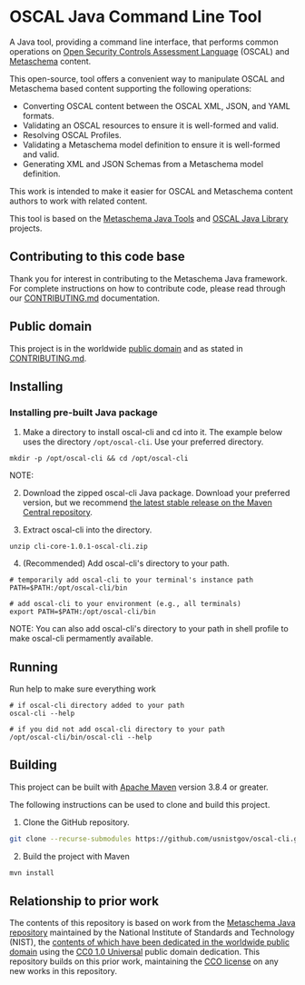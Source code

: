 # OSCAL Java Command Line Tool

A Java tool, providing a command line interface, that performs common operations on [Open Security Controls Assessment Language](https://pages.nist.gov/OSCAL/) (OSCAL) and [Metaschema](https://github.com/metaschema-framework/metaschema) content.

This open-source, tool offers a convenient way to manipulate OSCAL and Metaschema based content supporting the following operations:

- Converting OSCAL content between the OSCAL XML, JSON, and YAML formats.
- Validating an OSCAL resources to ensure it is well-formed and valid.
- Resolving OSCAL Profiles.
- Validating a Metaschema model definition to ensure it is well-formed and valid.
- Generating XML and JSON Schemas from a Metaschema model definition.

This work is intended to make it easier for OSCAL and Metaschema content authors to work with related content.

This tool is based on the [Metaschema Java Tools](https://github.com/metaschema-framework/metaschema-java) and [OSCAL Java Library](https://github.com/metaschema-framework/liboscal-java/) projects.

## Contributing to this code base

Thank you for interest in contributing to the Metaschema Java framework. For complete instructions on how to contribute code, please read through our [CONTRIBUTING.md](CONTRIBUTING.md) documentation.

## Public domain

This project is in the worldwide [public domain](LICENSE.md) and as stated in [CONTRIBUTING.md](CONTRIBUTING.md).

## Installing

### Installing pre-built Java package

1.  Make a directory to install oscal-cli and cd into it. The example below uses the directory `/opt/oscal-cli`. Use your preferred directory.
```
mkdir -p /opt/oscal-cli && cd /opt/oscal-cli
```
NOTE: 

2. Download the zipped oscal-cli Java package. Download your preferred version, but we recommend [the latest stable release on the Maven Central repository](https://central.sonatype.com/artifact/dev.metaschema.oscal/oscal-cli/).

3. Extract oscal-cli into the directory.
```
unzip cli-core-1.0.1-oscal-cli.zip
```

4. (Recommended) Add oscal-cli's directory to your path.
```
# temporarily add oscal-cli to your terminal's instance path
PATH=$PATH:/opt/oscal-cli/bin

# add oscal-cli to your environment (e.g., all terminals)
export PATH=$PATH:/opt/oscal-cli/bin
```
NOTE: You can also add oscal-cli's directory to your path in shell profile to make oscal-cli permamently available.

## Running 

Run help to make sure everything work
```
# if oscal-cli directory added to your path
oscal-cli --help

# if you did not add oscal-cli directory to your path
/opt/oscal-cli/bin/oscal-cli --help
```

## Building

This project can be built with [Apache Maven](https://maven.apache.org/) version 3.8.4 or greater.

The following instructions can be used to clone and build this project.

1. Clone the GitHub repository.

```bash
git clone --recurse-submodules https://github.com/usnistgov/oscal-cli.git 
```

2. Build the project with Maven

```bash
mvn install
```

## Relationship to prior work

The contents of this repository is based on work from the [Metaschema Java repository](https://github.com/usnistgov/oscal-cli/) maintained by the National Institute of Standards and Technology (NIST), the [contents of which have been dedicated in the worldwide public domain](https://github.com/usnistgov/oscal-cli/blob/1d4f38d6b73ec34469063e2a90be69367f8d8996/LICENSE.md) using the [CC0 1.0 Universal](https://creativecommons.org/publicdomain/zero/1.0/) public domain dedication. This repository builds on this prior work, maintaining the [CCO license](https://github.com/metaschema-framework/oscal-cli/blob/main/LICENSE.md) on any new works in this repository.

